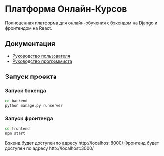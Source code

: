 # Платформа Онлайн-Курсов

Полноценная платформа для онлайн-обучения с бэкендом на Django и фронтендом на React.

## Документация

- [Руководство пользователя](./report/rukovodstvo_polzovatelya.md)
- [Руководство программиста](./report/rukovodstvo_programmista.md)

## Запуск проекта

### Запуск бэкенда

```bash
cd backend
python manage.py runserver
```

### Запуск фронтенда

```bash
cd frontend
npm start
```

Бэкенд будет доступен по адресу http://localhost:8000/
Фронтенд будет доступен по адресу http://localhost:3000/
